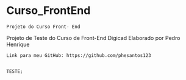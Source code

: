 # Curso_FrontEnd

    Projeto do Curso Front- End

Projeto de Teste do Curso de Front-End Digicad
Elaborado por Pedro Henrique

    Link para meu GitHub: https://github.com/phesantos123
	
	
	TESTE;
